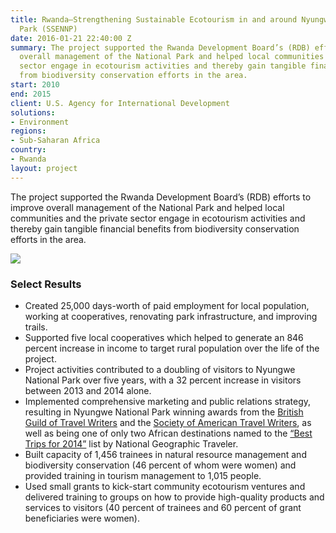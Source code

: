 ```yaml
---
title: Rwanda—Strengthening Sustainable Ecotourism in and around Nyungwe National
  Park (SSENNP)
date: 2016-01-21 22:40:00 Z
summary: The project supported the Rwanda Development Board’s (RDB) efforts to improve
  overall management of the National Park and helped local communities and the private
  sector engage in ecotourism activities and thereby gain tangible financial benefits
  from biodiversity conservation efforts in the area.
start: 2010
end: 2015
client: U.S. Agency for International Development
solutions:
- Environment
regions:
- Sub-Saharan Africa
country:
- Rwanda
layout: project
---
```


The project supported the Rwanda Development Board’s (RDB) efforts to improve overall management of the National Park and helped local communities and the private sector engage in ecotourism activities and thereby gain tangible financial benefits from biodiversity conservation efforts in the area.

![](https://assetify-dai.com/projects/RwandaSSENNP.jpg)

### Select Results

* Created 25,000 days-worth of paid employment for local population, working at cooperatives, renovating park infrastructure, and improving trails.
* Supported five local cooperatives which helped to generate an 846 percent increase in income to target rural population over the life of the project.
* Project activities contributed to a doubling of visitors to Nyungwe National Park over five years, with a 32 percent increase in visitors between 2013 and 2014 alone.
* Implemented comprehensive marketing and public relations strategy, resulting in Nyungwe National Park winning awards from the [British Guild of Travel Writers](http://dai.com/news-publications/news/rwandan-national-park-named-best-overseas-and-best-global-project-british) and the [Society of American Travel Writers](http://dai.com/news-publications/news/nyungwe-nziza-project-rwanda-wins-phoenix-award-society-american-travel), as well as being one of only two African destinations named to the [“Best Trips for 2014”](http://travel.nationalgeographic.com/travel/best-trips-2014/#/nyungwe-forest-national-park-rwanda-mist_72697_600x450.jpg) list by National Geographic Traveler.
* Built capacity of 1,456 trainees in natural resource management and biodiversity conservation (46 percent of whom were women) and provided training in tourism management to 1,015 people.
* Used small grants to kick-start community ecotourism ventures and delivered training to groups on how to provide high-quality products and services to visitors (40 percent of trainees and 60 percent of grant beneficiaries were women).